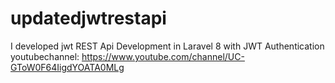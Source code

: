 # updatedjwtrestapi
I developed jwt REST Api Development in Laravel 8 with JWT Authentication  youtubechannel: https://www.youtube.com/channel/UC-GToW0F64IigdYOATA0MLg
